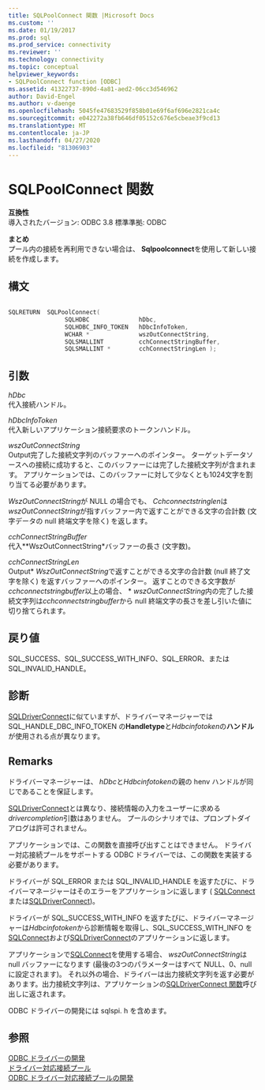 ```yaml
---
title: SQLPoolConnect 関数 |Microsoft Docs
ms.custom: ''
ms.date: 01/19/2017
ms.prod: sql
ms.prod_service: connectivity
ms.reviewer: ''
ms.technology: connectivity
ms.topic: conceptual
helpviewer_keywords:
- SQLPoolConnect function [ODBC]
ms.assetid: 41322737-890d-4a81-aed2-06cc3d546962
author: David-Engel
ms.author: v-daenge
ms.openlocfilehash: 5045fe47683529f858b01e69f6af696e2821ca4c
ms.sourcegitcommit: e042272a38fb646df05152c676e5cbeae3f9cd13
ms.translationtype: MT
ms.contentlocale: ja-JP
ms.lasthandoff: 04/27/2020
ms.locfileid: "81306903"
---
```

# <a name="sqlpoolconnect-function"></a>SQLPoolConnect 関数
**互換性**  
 導入されたバージョン: ODBC 3.8 標準準拠: ODBC  
  
 **まとめ**  
 プール内の接続を再利用できない場合は、 **Sqlpoolconnect**を使用して新しい接続を作成します。  
  
## <a name="syntax"></a>構文  
  
```cpp
  
SQLRETURN  SQLPoolConnect(  
                SQLHDBC              hDbc,  
                SQLHDBC_INFO_TOKEN   hDbcInfoToken,  
                WCHAR *              wszOutConnectString,  
                SQLSMALLINT          cchConnectStringBuffer,  
                SQLSMALLINT *        cchConnectStringLen );  
```  
  
## <a name="arguments"></a>引数  
 *hDbc*  
 代入接続ハンドル。  
  
 *hDbcInfoToken*  
 代入新しいアプリケーション接続要求のトークンハンドル。  
  
 *wszOutConnectString*  
 Output完了した接続文字列のバッファーへのポインター。 ターゲットデータソースへの接続に成功すると、このバッファーには完了した接続文字列が含まれます。 アプリケーションでは、このバッファーに対して少なくとも1024文字を割り当てる必要があります。  
  
 *WszOutConnectString*が NULL の場合でも、 *Cchconnectstringlen*は*wszOutConnectString*が指すバッファー内で返すことができる文字の合計数 (文字データの null 終端文字を除く) を返します。  
  
 *cchConnectStringBuffer*  
 代入**WszOutConnectString*バッファーの長さ (文字数)。  
  
 *cchConnectStringLen*  
 Output\* *WszOutConnectString*で返すことができる文字の合計数 (null 終了文字を除く) を返すバッファーへのポインター。 返すことのできる文字数が*cchconnectstringbuffer*以上の場合、 \* *wszOutConnectString*内の完了した接続文字列は*cchconnectstringbuffer*から null 終端文字の長さを差し引いた値に切り捨てられます。  
  
## <a name="returns"></a>戻り値  
 SQL_SUCCESS、SQL_SUCCESS_WITH_INFO、SQL_ERROR、または SQL_INVALID_HANDLE。  
  
## <a name="diagnostics"></a>診断  
 [SQLDriverConnect](../../../odbc/reference/syntax/sqldriverconnect-function.md)に似ていますが、ドライバーマネージャーでは SQL_HANDLE_DBC_INFO_TOKEN の**Handletype**と*Hdbcinfotoken*の**ハンドル**が使用される点が異なります。  
  
## <a name="remarks"></a>Remarks  
 ドライバーマネージャーは、 *hDbc*と*Hdbcinfotoken*の親の henv ハンドルが同じであることを保証します。  
  
 [SQLDriverConnect](../../../odbc/reference/syntax/sqldriverconnect-function.md)とは異なり、接続情報の入力をユーザーに求める*drivercompletion*引数はありません。 プールのシナリオでは、プロンプトダイアログは許可されません。  
  
 アプリケーションでは、この関数を直接呼び出すことはできません。 ドライバー対応接続プールをサポートする ODBC ドライバーでは、この関数を実装する必要があります。  
  
 ドライバーが SQL_ERROR または SQL_INVALID_HANDLE を返すたびに、ドライバーマネージャーはそのエラーをアプリケーションに返します ( [SQLConnect](../../../odbc/reference/syntax/sqlconnect-function.md)または[SQLDriverConnect](../../../odbc/reference/syntax/sqldriverconnect-function.md))。  
  
 ドライバーが SQL_SUCCESS_WITH_INFO を返すたびに、ドライバーマネージャーは*Hdbcinfotoken*から診断情報を取得し、SQL_SUCCESS_WITH_INFO を[SQLConnect](../../../odbc/reference/syntax/sqlconnect-function.md)および[SQLDriverConnect](../../../odbc/reference/syntax/sqldriverconnect-function.md)のアプリケーションに返します。  
  
 アプリケーションで[SQLConnect](../../../odbc/reference/syntax/sqlconnect-function.md)を使用する場合、 *wszOutConnectString*は null バッファーになります (最後の3つのパラメーターはすべて NULL、0、null に設定されます)。 それ以外の場合、ドライバーは出力接続文字列を返す必要があります。出力接続文字列は、アプリケーションの[SQLDriverConnect 関数](../../../odbc/reference/syntax/sqldriverconnect-function.md)呼び出しに返されます。  
  
 ODBC ドライバーの開発には sqlspi. h を含めます。  
  
## <a name="see-also"></a>参照  
 [ODBC ドライバーの開発](../../../odbc/reference/develop-driver/developing-an-odbc-driver.md)   
 [ドライバー対応接続プール](../../../odbc/reference/develop-app/driver-aware-connection-pooling.md)   
 [ODBC ドライバー対応接続プールの開発](../../../odbc/reference/develop-driver/developing-connection-pool-awareness-in-an-odbc-driver.md)
